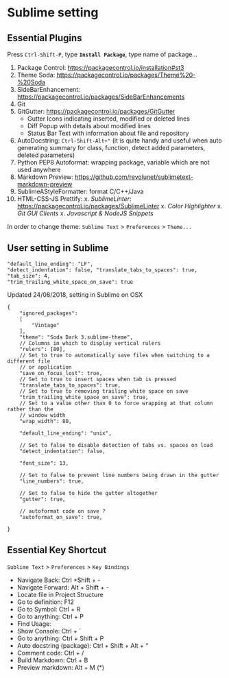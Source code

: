 # Sublime setting #

## Essential Plugins

Press `Ctrl-Shift-P`, type **`Install Package`**, type name of package...

1. Package Control: https://packagecontrol.io/installation#st3
2. Theme Soda: https://packagecontrol.io/packages/Theme%20-%20Soda
3. SideBarEnhancement: https://packagecontrol.io/packages/SideBarEnhancements
4. Git
5. GitGutter: https://packagecontrol.io/packages/GitGutter
    - Gutter Icons indicating inserted, modified or deleted lines
    - Diff Popup with details about modified lines
    - Status Bar Text with information about file and repository
6. AutoDocstring: `Ctrl-Shift-Alt+"` (it is quite handy and useful when auto generating summary for class, function, detect added parameters, deleted parameters)
7. Python PEP8 Autoformat: wrapping package, variable which are not used anywhere
8. Markdown Preview: https://github.com/revolunet/sublimetext-markdown-preview
9. SublimeAStyleFormatter: format C/C++/Java
10. HTML-CSS-JS Prettify:
x. *SublimeLinter*: https://packagecontrol.io/packages/SublimeLinter
x. *Color Highlighter*
x. *Git GUI Clients*
x. *Javascript & NodeJS Snippets*

In order to change theme: `Sublime Text` > `Preferences` > `Theme...`

## User setting in Sublime

```
"default_line_ending": "LF",
"detect_indentation": false, "translate_tabs_to_spaces": true, "tab_size": 4,
"trim_trailing_white_space_on_save": true
```

Updated 24/08/2018, setting in Sublime on OSX
```
{
    "ignored_packages":
    [
        "Vintage"
    ],
    "theme": "Soda Dark 3.sublime-theme",
    // Columns in which to display vertical rulers
    "rulers": [80],
    // Set to true to automatically save files when switching to a different file
    // or application
    "save_on_focus_lost": true,
    // Set to true to insert spaces when tab is pressed
    "translate_tabs_to_spaces": true,
    // Set to true to removing trailing white space on save
    "trim_trailing_white_space_on_save": true,
    // Set to a value other than 0 to force wrapping at that column rather than the
    // window width
    "wrap_width": 80,

    "default_line_ending": "unix",

    // Set to false to disable detection of tabs vs. spaces on load
    "detect_indentation": false,

    "font_size": 13,

    // Set to false to prevent line numbers being drawn in the gutter
    "line_numbers": true,

    // Set to false to hide the gutter altogether
    "gutter": true,

    // autoformat code on save ?
    "autoformat_on_save": true,

}
```

## Essential Key Shortcut

`Sublime Text` > `Preferences` > `Key Bindings`

* Navigate Back: Ctrl +Shift + -
* Navigate Forward: Alt + Shift + -
* Locate file in Project Structure
* Go to definition: F12
* Go to Symbol: Ctrl + R
* Go to anything: Ctrl + P
* Find Usage: <NOT SUPPORTED>
* Show Console: Ctrl + `
* Go to anything: Ctrl + Shift + P
* Auto docstring (package): Ctrl + Shift + Alt + “
* Comment code: Ctrl + /
* Build Markdown: Ctrl + B
* Preview markdown: Alt + M (*)